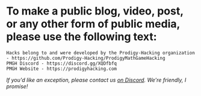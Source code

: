 # To make a public blog, video, post, or any other form of public media, please use the following text:

```text
Hacks belong to and were developed by the Prodigy-Hacking organization - https://github.com/Prodigy-Hacking/ProdigyMathGameHacking
PMGH Discord - https://discord.gg/XQDfbfq
PMGH Website - https://prodigyhacking.com
```

*If you'd like an exception, please contact us [on Discord](https://discord.gg/XQDfbfq). We're friendly, I promise!*
